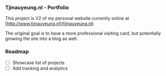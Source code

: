 ### Tjinauyeung.nl - Portfolio
This project is V2 of my personal website currently online at [http://www.tjinauyeung.nl](tjinauyeung.nl)

The original goal is to have a more professional visiting card, but potentially growing the site into a blog as well. 

### Roadmap

- [ ] Showcase list of projects
- [ ] Add tracking and analytics
